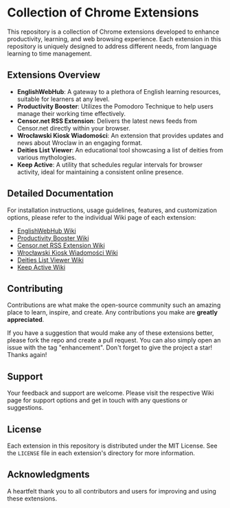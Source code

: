 # Collection of Chrome Extensions

This repository is a collection of Chrome extensions developed to enhance productivity, learning, and web browsing experience. Each extension in this repository is uniquely designed to address different needs, from language learning to time management.

## Extensions Overview

- **EnglishWebHub**: A gateway to a plethora of English learning resources, suitable for learners at any level.
- **Productivity Booster**: Utilizes the Pomodoro Technique to help users manage their working time effectively.
- **Censor.net RSS Extension**: Delivers the latest news feeds from Censor.net directly within your browser.
- **Wrocławski Kiosk Wiadomości**: An extension that provides updates and news about Wroclaw in an engaging format.
- **Deities List Viewer**: An educational tool showcasing a list of deities from various mythologies.
- **Keep Active**: A utility that schedules regular intervals for browser activity, ideal for maintaining a consistent online presence.

## Detailed Documentation

For installation instructions, usage guidelines, features, and customization options, please refer to the individual Wiki page of each extension:

- [EnglishWebHub Wiki](https://github.com/RomanTsisyk/My_chrome_extentions/wiki/EnglishWebHub-Extension)
- [Productivity Booster Wiki](https://github.com/RomanTsisyk/My_chrome_extentions/wiki/Productivity-Booster-Extension)
- [Censor.net RSS Extension Wiki](https://github.com/RomanTsisyk/My_chrome_extentions/wiki/Censor.net-RSS-Extension)
- [Wrocławski Kiosk Wiadomości Wiki](https://github.com/RomanTsisyk/My_chrome_extentions/wiki/Wroc%C5%82awski-Kiosk-Wiadomo%C5%9Bci)
- [Deities List Viewer Wiki](https://github.com/RomanTsisyk/My_chrome_extentions/wiki/Deities-List-Viewer-Extension)
- [Keep Active Wiki](https://github.com/RomanTsisyk/My_chrome_extentions/wiki/Keep-Active-Extension-Demo)

## Contributing

Contributions are what make the open-source community such an amazing place to learn, inspire, and create. Any contributions you make are **greatly appreciated**.

If you have a suggestion that would make any of these extensions better, please fork the repo and create a pull request. You can also simply open an issue with the tag "enhancement".
Don't forget to give the project a star! Thanks again!

## Support

Your feedback and support are welcome. Please visit the respective Wiki page for support options and get in touch with any questions or suggestions.

## License

Each extension in this repository is distributed under the MIT License. See the `LICENSE` file in each extension's directory for more information.

## Acknowledgments

A heartfelt thank you to all contributors and users for improving and using these extensions.
